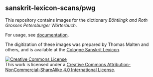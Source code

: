 ## sanskrit-lexicon-scans/pwg

This repository contains images for the dictionary *Böhtlingk and Roth Grosses Petersburger Wörterbuch*.

For usage, see [documentation](https://github.com/sanskrit-lexicon-scans/documentation).

The digitization of these images was prepared by Thomas Malten and others, and
is available at the [Cologne Sanskrit Lexicon](https://www.sanskrit-lexicon.uni-koeln.de/).

<a rel="license" href="http://creativecommons.org/licenses/by-nc-sa/4.0/"><img alt="Creative Commons License" style="border-width:0" src="https://i.creativecommons.org/l/by-nc-sa/4.0/88x31.png" /></a><br />This work is licensed under a <a rel="license" href="http://creativecommons.org/licenses/by-nc-sa/4.0/">Creative Commons Attribution-NonCommercial-ShareAlike 4.0 International License</a>.
